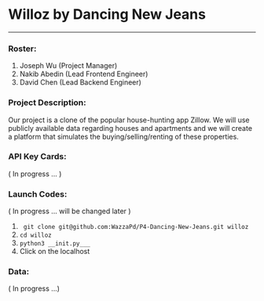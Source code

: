 # Willoz by Dancing New Jeans
------
### Roster:
1. Joseph Wu (Project Manager)
2. Nakib Abedin (Lead Frontend Engineer)
3. David Chen (Lead Backend Engineer)

### Project Description:

  Our project is a clone of the popular house-hunting app Zillow. We will use publicly available data regarding houses and apartments and we will create a platform that simulates the buying/selling/renting of these properties.
  
### API Key Cards:
( In progress ... )

### Launch Codes:
( In progress ... will be changed later )

1. ``` git clone git@github.com:WazzaPd/P4-Dancing-New-Jeans.git willoz```
2. ``` cd willoz ```
3. ``` python3 __init.py___ ```
4. Click on the localhost

### Data:
( In progress ...)
